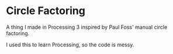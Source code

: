 # Circle Factoring

A thing I made in Processing 3 inspired by Paul Foss' manual circle factoring.

I used this to learn Processing, so the code is messy.
